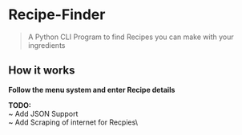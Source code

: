 # Recipe-Finder
> A Python CLI Program to find Recipes you can make with your ingredients

## How it works

**Follow the menu system and enter Recipe details**

**TODO:**\
~ Add JSON Support\
~ Add Scraping of internet for Recpies\
